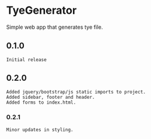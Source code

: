 # TyeGenerator
 Simple web app that generates tye file.
 
 ## 0.1.0
    Initial release

 ## 0.2.0
    Added jquery/bootstrap/js static imports to project.
    Added sidebar, footer and header.
    Added forms to index.html.
    
 ### 0.2.1
    Minor updates in styling.
